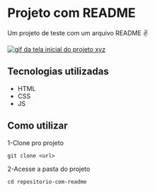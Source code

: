# Projeto com README
Um projeto de teste com um arquivo README ✌️


[<img src="./tela.gif" alt="gif da tela inicial do projeto xyz">](https://google.com)

## Tecnologias utilizadas
- HTML
- CSS
- JS
## Como utilizar

1-Clone pro projeto
```
git clone <url>
```

2-Acesse a pasta do projeto
```
cd repositorio-com-readme
```